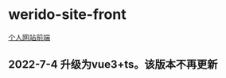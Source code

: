 # werido-site-front
[个人网站前端](https://github.com/weridolin/site-front-new)

## 2022-7-4 升级为vue3+ts。该版本不再更新
